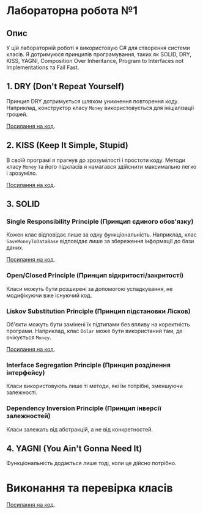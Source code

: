 # Лабораторна робота №1

## Опис
У цій лабораторній роботі я використовую C# для створення системи класів. Я дотримуюся принципів програмування, таких як SOLID, DRY, KISS, YAGNI, Composition Over Inheritance, Program to Interfaces not Implementations та Fail Fast.

## 1. DRY (Don't Repeat Yourself)
Принцип DRY дотримується шляхом уникнення повторення коду. Наприклад, конструктор класу `Money` використовується для ініціалізації грошей.

[Посилання на код](lab1/money/Money.cs#L8-L12).

## 2. KISS (Keep It Simple, Stupid)
В своїй програмі я прагнув до зрозумілості і простоти коду. Методи класу `Money` та його підкласів я намагався здійснити максимально легко і зрозуміло.

[Посилання на код](lab1/money/Money.cs#L1-L35).

## 3. SOLID
### Single Responsibility Principle (Принцип єдиного обов'язку)
Кожен клас відповідає лише за одну функціональність. Наприклад, клас `SaveMoneyToDataBase` відповідає лише за збереження інформації до бази даних.

[Посилання на код](lab1/money/save_money/SaveMoneyToDataBase.cs#L1-L12).

### Open/Closed Principle (Принцип відкритості/закритості)
Класи можуть бути розширені за допомогою успадкування, не модифікуючи вже існуючий код.

### Liskov Substitution Principle (Принцип підстановки Лісков)
Об'єкти можуть бути замінені їх підтипами без впливу на коректність програми. Наприклад, клас `Dolar` може бути використаний там, де очікується `Money`.

[Посилання на код](lab1/money/Dollar.cs#L1-L14).

### Interface Segregation Principle (Принцип розділення інтерфейсу)
Класи використовують лише ті методи, які їм потрібні, зменшуючи залежності.

### Dependency Inversion Principle (Принцип інверсії залежностей)
Класи залежать від абстракцій, а не від конкретностей.

## 4. YAGNI (You Ain't Gonna Need It)
Функціональність додається лише тоді, коли це дійсно потрібно.

# Виконання та перевірка класів

[Посилання на код](lab1/Program.cs).